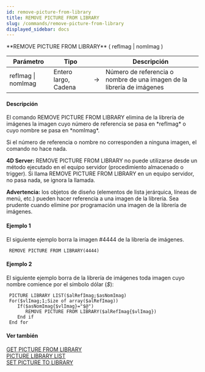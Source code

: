 ```yaml
---
id: remove-picture-from-library
title: REMOVE PICTURE FROM LIBRARY
slug: /commands/remove-picture-from-library
displayed_sidebar: docs
---
```


<!--REF #_command_.REMOVE PICTURE FROM LIBRARY.Syntax-->**REMOVE PICTURE FROM LIBRARY** ( refImag | nomImag )<!-- END REF-->
<!--REF #_command_.REMOVE PICTURE FROM LIBRARY.Params-->
| Parámetro | Tipo |  | Descripción |
| --- | --- | --- | --- |
| refImag &#124; nomImag | Entero largo, Cadena | &#8594;  | Número de referencia o nombre de una imagen de la librería de imágenes |

<!-- END REF-->

#### Descripción 

<!--REF #_command_.REMOVE PICTURE FROM LIBRARY.Summary-->El comando REMOVE PICTURE FROM LIBRARY elimina de la librería de imágenes la imagen cuyo número de referencia se pasa en *refImag* o cuyo nombre se pasa en *nomImag*.<!-- END REF--> 

Si el número de referencia o nombre no corresponden a ninguna imagen, el comando no hace nada.

**4D Server:** REMOVE PICTURE FROM LIBRARY no puede utilizarse desde un método ejecutado en el equipo servidor (procedimiento almacenado o trigger). Si llama REMOVE PICTURE FROM LIBRARY en un equipo servidor, no pasa nada, se ignora la llamada.

**Advertencia:** los objetos de diseño (elementos de lista jerárquica, líneas de menú, etc.) pueden hacer referencia a una imagen de la librería. Sea prudente cuando elimine por programación una imagen de la librería de imágenes. 

#### Ejemplo 1 

El siguiente ejemplo borra la imagen #4444 de la librería de imágenes.

```4d
 REMOVE PICTURE FROM LIBRARY(4444)
```

#### Ejemplo 2 

El siguiente ejemplo borra de la librería de imágenes toda imagen cuyo nombre comience por el símbolo dólar (*$*):

```4d
 PICTURE LIBRARY LIST($alRefImag;$asNomImag)
 For($vlImag;1;Size of array($alRefImag))
    If($asNomImag{$vlImag}="$@")
       REMOVE PICTURE FROM LIBRARY($alRefImag{$vlImag})
    End if
 End for
```

#### Ver también 

[GET PICTURE FROM LIBRARY](get-picture-from-library.md)  
[PICTURE LIBRARY LIST](picture-library-list.md)  
[SET PICTURE TO LIBRARY](set-picture-to-library.md)  